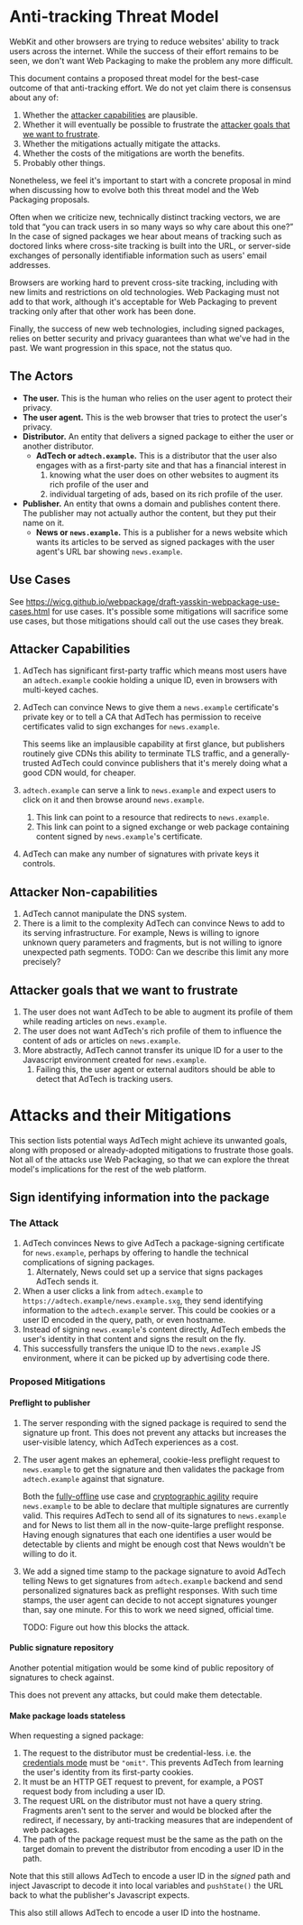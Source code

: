 # Anti-tracking Threat Model

WebKit and other browsers are trying to reduce websites' ability to track users
across the internet. While the success of their effort remains to be seen, we
don't want Web Packaging to make the problem any more difficult.

This document contains a proposed threat model for the best-case outcome of that anti-tracking effort. We do not yet claim there is consensus about any of:

1. Whether the [attacker capabilities](#attacker-capabilities) are plausible.
1. Whether it will eventually be possible to frustrate the [attacker goals that
   we want to frustrate](#attacker-goals-that-we-want-to-frustrate).
1. Whether the mitigations actually mitigate the attacks.
1. Whether the costs of the mitigations are worth the benefits.
1. Probably other things.

Nonetheless, we feel it's important to start with a concrete proposal in mind
when discussing how to evolve both this threat model and the Web Packaging
proposals.

Often when we criticize new, technically distinct tracking vectors, we are told
that “you can track users in so many ways so why care about this one?” In the
case of signed packages we hear about means of tracking such as doctored links
where cross-site tracking is built into the URL, or server-side exchanges of
personally identifiable information such as users' email addresses.

Browsers are working hard to prevent cross-site tracking, including with new
limits and restrictions on old technologies. Web Packaging must not add to that work, although it's acceptable for Web Packaging to prevent tracking only after that other work has been done.

Finally, the success of new web technologies, including signed packages, relies
on better security and privacy guarantees than what we've had in the past. We
want progression in this space, not the status quo.

## The Actors

* **The user.** This is the human who relies on the user agent to protect their
  privacy.
* **The user agent.** This is the web browser that tries to protect the user's
  privacy.
* **Distributor.** An entity that delivers a signed package to either the user or another distributor.
  * **AdTech or `adtech.example`.** This is a distributor that the user also
    engages with as a first-party site and that has a financial interest in
    1. knowing what the user does on other websites to augment its rich profile
       of the user and
    2. individual targeting of ads, based on its rich profile of the user.
* **Publisher.** An entity that owns a domain and publishes content there. The
  publisher may not actually author the content, but they put their name on it.
  * **News or `news.example`.** This is a publisher for a news website which
    wants its articles to be served as signed packages with the user agent's URL
    bar showing `news.example`.

## Use Cases

See https://wicg.github.io/webpackage/draft-yasskin-webpackage-use-cases.html
for use cases. It's possible some mitigations will sacrifice some use cases, but
those mitigations should call out the use cases they break.

## Attacker Capabilities

1. AdTech has significant first-party traffic which means most users have an
   `adtech.example` cookie holding a unique ID, even in browsers with
   multi-keyed caches.
1. AdTech can convince News to give them a `news.example` certificate's private
   key or to tell a CA that AdTech has permission to receive certificates valid
   to sign exchanges for `news.example`.

   This seems like an implausible capability at first glance, but publishers
   routinely give CDNs this ability to terminate TLS traffic, and a
   generally-trusted AdTech could convince publishers that it's merely doing
   what a good CDN would, for cheaper.
1. `adtech.example` can serve a link to `news.example` and expect users to click
   on it and then browse around `news.example`.
   1. This link can point to a resource that redirects to `news.example`.
   1. This link can point to a signed exchange or web package containing
      content signed by `news.example`'s certificate.
1. AdTech can make any number of signatures with private keys it controls.

## Attacker Non-capabilities

1. AdTech cannot manipulate the DNS system.
1. There is a limit to the complexity AdTech can convince News to add to its
   serving infrastructure. For example, News is willing to ignore unknown query
   parameters and fragments, but is not willing to ignore unexpected path
   segments. TODO: Can we describe this limit any more precisely?

## Attacker goals that we want to frustrate

1. The user does not want AdTech to be able to augment its profile of them while
   reading articles on `news.example`.
1. The user does not want AdTech's rich profile of them to influence the content
   of ads or articles on `news.example`.
1. More abstractly, AdTech cannot transfer its unique ID for a user to
   the Javascript environment created for `news.example`.
   1. Failing this, the user agent or external auditors should be able to detect
      that AdTech is tracking users.

# Attacks and their Mitigations

This section lists potential ways AdTech might achieve its unwanted goals, along
with proposed or already-adopted mitigations to frustrate those goals. Not all
of the attacks use Web Packaging, so that we can explore the threat model's
implications for the rest of the web platform.

## Sign identifying information into the package

### The Attack

1. AdTech convinces News to give AdTech a package-signing certificate for
   `news.example`, perhaps by offering to handle the technical complications of
   signing packages.
   1. Alternately, News could set up a service that signs packages AdTech sends
      it.
1. When a user clicks a link from `adtech.example` to
   `https://adtech.example/news.example.sxg`, they send identifying information
   to the `adtech.example` server. This could be cookies or a user ID encoded in
   the query, path, or even hostname.
1. Instead of signing `news.example`'s content directly, AdTech embeds the
   user's identity in that content and signs the result on the fly.
1. This successfully transfers the unique ID to the `news.example` JS
   environment, where it can be picked up by advertising code there.

### Proposed Mitigations

#### Preflight to publisher

1. The server responding with the signed package is required to send the
   signature up front. This does not prevent any attacks but increases the
   user-visible latency, which AdTech experiences as a cost.
2. The user agent makes an ephemeral, cookie-less preflight request to
   `news.example` to get the signature and then validates the package from
   `adtech.example` against that signature.

   Both the
   [fully-offline](https://wicg.github.io/webpackage/draft-yasskin-webpackage-use-cases.html#fully-offline-use)
   use case and [cryptographic
   agility](https://wicg.github.io/webpackage/draft-yasskin-webpackage-use-cases.html#crypto-agility)
   require `news.example` to be able to declare that multiple signatures are
   currently valid. This requires AdTech to send all of its signatures to
   `news.example` and for News to list them all in the now-quite-large preflight
   response. Having enough signatures that each one identifies a user would be
   detectable by clients and might be enough cost that News wouldn't be willing
   to do it.
3. We add a signed time stamp to the package signature to avoid AdTech telling
   News to get signatures from `adtech.example` backend and send personalized
   signatures back as preflight responses. With such time stamps, the user agent
   can decide to not accept signatures younger than, say one minute. For this to
   work we need signed, official time.

   TODO: Figure out how this blocks the attack.

#### Public signature repository

Another potential mitigation would be some kind of public repository of
signatures to check against.

This does not prevent any attacks, but could make them detectable.

#### Make package loads stateless

When requesting a signed package:

1. The request to the distributor must be credential-less. i.e. the [credentials
   mode](https://fetch.spec.whatwg.org/#concept-request-credentials-mode) must
   be `"omit"`. This prevents AdTech from learning the user's identity from its
   first-party cookies.
1. It must be an HTTP GET request to prevent, for example, a POST request body
   from including a user ID.
1. The request URL on the distributor must not have a query string. Fragments
   aren't sent to the server and would be blocked after the redirect, if
   necessary, by anti-tracking measures that are independent of web packages.
1. The path of the package request must be the same as the path on the target
   domain to prevent the distributor from encoding a user ID in the path.

Note that this still allows AdTech to encode a user ID in the *signed* path and
inject Javascript to decode it into local variables and `pushState()` the URL
back to what the publisher's Javascript expects.

This also still allows AdTech to encode a user ID into the hostname.
